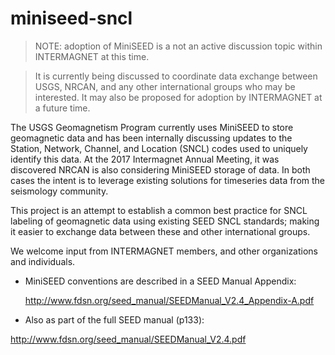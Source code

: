 # miniseed-sncl

> NOTE: adoption of MiniSEED is a not an active discussion topic within
> INTERMAGNET at this time.

> It is currently being discussed to coordinate
> data exchange between USGS, NRCAN, and any other international groups who
> may be interested.  It may also be proposed for adoption by INTERMAGNET
> at a future time.

The USGS Geomagnetism Program currently uses MiniSEED to store geomagnetic
data and has been internally discussing updates to the Station, Network,
Channel, and Location (SNCL) codes used to uniquely identify this data.
At the 2017 Intermagnet Annual Meeting, it was discovered NRCAN is also
considering MiniSEED storage of data.  In both cases the intent is to leverage
existing solutions for timeseries data from the seismology community.

This project is an attempt to establish a common best practice for SNCL
labeling of geomagnetic data using existing SEED SNCL standards; making
it easier to exchange data between these and other international groups.

We welcome input from INTERMAGNET members, and other organizations and
individuals.


- MiniSEED conventions are described in a SEED Manual Appendix:

  http://www.fdsn.org/seed_manual/SEEDManual_V2.4_Appendix-A.pdf

- Also as part of the full SEED manual (p133):

http://www.fdsn.org/seed_manual/SEEDManual_V2.4.pdf
